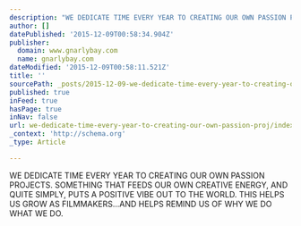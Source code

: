 ```yaml
---
description: "WE DEDICATE TIME EVERY YEAR TO CREATING OUR OWN PASSION PROJECTS. \_SOMETHING THAT FEEDS OUR OWN CREATIVE ENERGY, AND QUITE SIMPLY, PUTS A POSITIVE VIBE OUT TO T"
author: []
datePublished: '2015-12-09T00:58:34.904Z'
publisher:
  domain: www.gnarlybay.com
  name: gnarlybay.com
dateModified: '2015-12-09T00:58:11.521Z'
title: ''
sourcePath: _posts/2015-12-09-we-dedicate-time-every-year-to-creating-our-own-passion-proj.md
published: true
inFeed: true
hasPage: true
inNav: false
url: we-dedicate-time-every-year-to-creating-our-own-passion-proj/index.html
_context: 'http://schema.org'
_type: Article

---
```

WE DEDICATE TIME EVERY YEAR TO CREATING OUR OWN PASSION PROJECTS.  SOMETHING THAT FEEDS OUR OWN CREATIVE ENERGY, AND QUITE SIMPLY, PUTS A POSITIVE VIBE OUT TO THE WORLD.   THIS HELPS US GROW AS FILMMAKERS...AND HELPS REMIND US OF WHY WE DO WHAT WE DO.